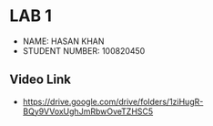# LAB 1

- NAME: HASAN KHAN
- STUDENT NUMBER: 100820450

## Video Link 

- https://drive.google.com/drive/folders/1ziHugR-BQy9VVoxUghJmRbwOveTZHSC5

